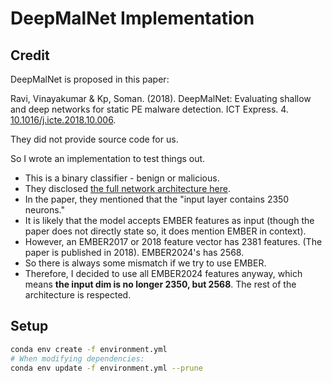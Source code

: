 # DeepMalNet Implementation

## Credit

DeepMalNet is proposed in this paper:

Ravi, Vinayakumar & Kp, Soman. (2018). DeepMalNet: Evaluating shallow and deep networks for static PE malware detection. ICT Express. 4. [10.1016/j.icte.2018.10.006](https://doi.org/10.1016/j.icte.2018.10.006).

They did not provide source code for us.

So I wrote an implementation to test things out.

- This is a binary classifier - benign or malicious.
- They disclosed [the full network architecture here](https://github.com/vinayakumarr/dnn-ember/blob/master/DNN-info.pdf).
- In the paper, they mentioned that the "input layer
    contains 2350 neurons."
- It is likely that the model accepts EMBER features as
    input (though the paper does not directly state so,
    it does mention EMBER in context).
- However, an EMBER2017 or 2018 feature vector has 2381
    features. (The paper is published in 2018). EMBER2024's
    has 2568.
- So there is always some mismatch if we try to use EMBER.
- Therefore, I decided to use all EMBER2024 features anyway,
    which means **the input dim is no longer 2350, but 2568**.
    The rest of the architecture is respected.

## Setup

```sh
conda env create -f environment.yml
# When modifying dependencies:
conda env update -f environment.yml --prune
```

